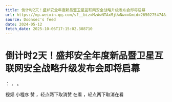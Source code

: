 ```yaml
---
title: 倒计时2天！盛邦安全年度新品暨卫星互联网安全战略升级发布会即将启幕
url: https://mp.weixin.qq.com/s?__biz=MzAwNTAxMjUwNw==&mid=2650275474&idx=2&sn=054f7bc03910f59024e858672a9e715a
source: Doonsec's feed
date: 2024-05-12
fetch_date: 2025-10-06T17:15:02.308710
---
```


# 倒计时2天！盛邦安全年度新品暨卫星互联网安全战略升级发布会即将启幕

：
，
。

视频
小程序
赞
，轻点两下取消赞
在看
，轻点两下取消在看